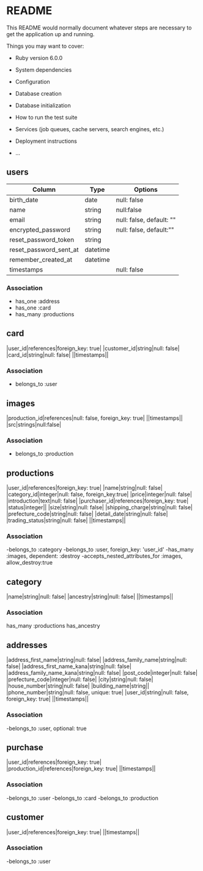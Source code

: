 # README

This README would normally document whatever steps are necessary to get the
application up and running.

Things you may want to cover:

* Ruby version 6.0.0

* System dependencies

* Configuration

* Database creation

* Database initialization

* How to run the test suite

* Services (job queues, cache servers, search engines, etc.)

* Deployment instructions

* ...

## users
|Column|Type|Options|
|------|----|-------|
|birth_date|date|null: false|
|name|string|null:false|
|email|string|null: false, default: ""|
|encrypted_password|string|null: false, default:""|
|reset_password_token|string ||
|reset_password_sent_at|datetime||
|remember_created_at|datetime||
|timestamps||null: false|
### Association
- has_one :address
- has_one :card
- has_many :productions




## card

|user_id|references|foreign_key: true|
|customer_id|string|null: false|
|card_id|string|null: false|
||timestamps||

### Association
- belongs_to :user




## images

|production_id|references|null: false, foreign_key: true|
||timestamps||
|src|strings|null:false|

### Association
- belongs_to :production




## productions

|user_id|references|foreign_key: true|
|name|string|null: false|
|category_id|integer|null: false, foreign_key:true|
|price|integer|null: false|
|introduction|text|null: false|
|purchaser_id|references|foreign_key: true|
|status|integer||
|size|string|null: false|
|shipping_charge|string|null: false|
|prefecture_code|string|null: false|
|detail_date|string|null: false|
|trading_status|string|null: false|
||timestamps||

### Association
-belongs_to :category
-belongs_to :user, foreign_key: 'user_id'
-has_many :images, dependent: :destroy
-accepts_nested_attributes_for :images,
allow_destroy:true



## category

|name|string|null: false|
|ancestry|string|null: false|
||timestamps||

### Association
has_many :productions
has_ancestry



## addresses

|address_first_name|string|null: false|
|address_family_name|string|null: false|
|address_first_name_kana|string|null: false|
|address_family_name_kana|string|null: false|
|post_code|integer|null: false|
|prefecture_code|integer|null: false|
|city|string|null: false|
|house_number|string|null: false|
|building_name|string||
|phone_number|string|null: false, unique: true|
|user_id|string|null: false, foreign_key: true|
||timestamps||

### Association
-belongs_to :user, optional: true





## purchase

|user_id|references|foreign_key: true|
|production_id|references|foreign_key: true|
||timestamps||

### Association
-belongs_to :user
-belongs_to :card
-belongs_to :production




## customer

|user_id|references|foreign_key: true|
||timestamps||

### Association
-belongs_to :user
